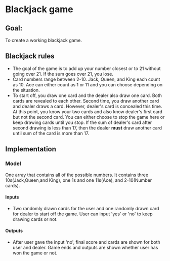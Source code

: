 # Blackjack game

## Goal: 

To create a working blackjack game.

## Blackjack rules
* The goal of the game is to add up your number closest or to 21 without going over 21. If the sum goes over 21, you lose.
* Card numbers range between 2-10. Jack, Queen, and King each count as 10. Ace can either count as 1 or 11 and you can choose depending on the situation. 
* To start off, you draw one card and the dealer also draw one card. Both cards are revealed to each other. Second time, you draw another card and dealer draws a card. However, dealer's card is concealed this time. At this point, you know your two cards and also know dealer's first card but not the second card. You can either choose to stop the game here or keep drawing cards until you stop. If the sum of dealer's card after second drawing is less than 17, then the dealer **must** draw another card until sum of the card is more than 17. 

## Implementation

### Model

One array that contains all of the possible numbers. It contains three 10s(Jack,Queen,and King), one 1s and one 11s(Ace), and 2-10(Number cards).


#### Inputs

* Two randomly drawn cards for the user and one randomly drawn card for dealer to start off the game. User can input 'yes' or 'no' to keep drawing cards or not. 


#### Outputs

* After user gave the input 'no', final score and cards are shown for both user and dealer. Game ends and outputs are shown whether user has won the game or not.
